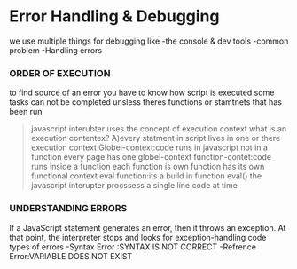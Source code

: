 # Error Handling & Debugging
we use multiple things for debugging like
-the console & dev tools
-common problem
-Handling errors
### ORDER OF EXECUTION
to find source of an error you have to know how script is executed some tasks can not be completed unsless theres functions or stamtnets that has been run

>javascript interubter uses the concept of execution context
what is an execution contentex?
A)every statment in script lives in one or there execution context
Globel-context:code runs in javascript not in a function every page has one globel-context
function-contet:code runs inside a function each function is own function has its own functional context
eval function:its a build in function eval()
the javascript interupter procssess a single line code at time
### UNDERSTANDING ERRORS 
If a JavaScript statement generates an error, then it throws an exception. At that point, the interpreter stops and looks for exception-handling code
types of errors
-Syntax Error :SYNTAX IS NOT CORRECT 
-Refrence Error:VARIABLE DOES NOT EXIST 